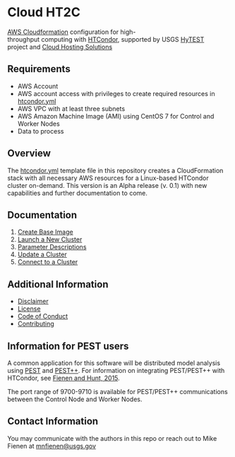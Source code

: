 # Cloud HT2C

[AWS Cloudformation](https://aws.amazon.com/cloudformation/) configuration for
high-throughput computing with [HTCondor](http://htcondor.org), supported by
USGS [HyTEST](https://www.usgs.gov/mission-areas/water-resources/science/integrated-water-prediction-iwp)
project and [Cloud Hosting Solutions](https://www.usgs.gov/associate-chief-information-officer/cloud-hosting-solutions)

## Requirements

- AWS Account
- AWS account access with privileges to create required resources in
[htcondor.yml](./cloudformation/htcondor.yml)
- AWS VPC with at least three subnets
- AWS Amazon Machine Image (AMI) using CentOS 7 for Control and Worker Nodes
- Data to process

## Overview

The [htcondor.yml](./cloudformation/htcondor.yml) template file in this
repository creates a CloudFormation stack with all necessary AWS resources for
a Linux-based HTCondor cluster on-demand. This version is an Alpha release
(v. 0.1) with new capabilities and further documentation to come.

## Documentation

1. [Create Base Image](./docs/1-create-base-image.md)
1. [Launch a New Cluster](./docs/2-launch-a-new-cluster.md)
1. [Parameter Descriptions](./docs/3-parameter-descriptions.md)
1. [Update a Cluster](./docs/4-update-a-cluster.md)
1. [Connect to a Cluster](./docs/5-connect-to-a-cluster.md)

## Additional Information

- [Disclaimer](./DISCLAIMER.md)
- [License](./LICENSE.md)
- [Code of Conduct](./CODE_OF_CONDUCT.md)
- [Contributing](./CONTRIBUTING.md)

## Information for PEST users
A common application for this software will be distributed model analysis using
[PEST](http://pesthomepage.org) and [PEST++](https://github.com/usgs/pestpp/).
For information on integrating PEST/PEST++ with HTCondor, see
[Fienen and Hunt, 2015](https://ngwa.onlinelibrary.wiley.com/doi/10.1111/gwat.12320).

The port range of 9700-9710 is available for PEST/PEST++ communications between
the Control Node and Worker Nodes.

## Contact Information

You may communicate with the authors in this repo or reach out to Mike Fienen at
mnfienen@usgs.gov
